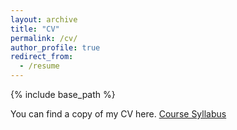 ```yaml
---
layout: archive
title: "CV"
permalink: /cv/
author_profile: true
redirect_from:
  - /resume
---
```


{% include base_path %}

You can find a copy of my CV here. <a href="/Files/CV.pdf">Course Syllabus</a></li>

